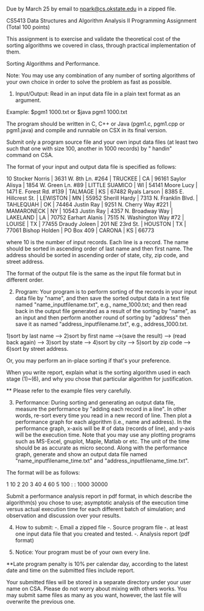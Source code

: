 Due by March 25 by email to npark@cs.okstate.edu in a zipped file.

CS5413 Data Structures and Algorithm Analysis II 
Programming Assignment (Total 100 points)


This assignment is to exercise and validate the theoretical cost of the sorting
algorithms we covered in class, through practical implementation of them.


Sorting Algorithms and Performance.

Note: You may use any combination of any number of sorting algorithms 
of your own choice in order to solve the problem as fast as possible.


1. Input/Output:
Read in an input data file in a plain text format as an argument.

Example:
$pgm1 1000.txt
or
$java pgm1 1000.txt

The program should be written in C, C++ or Java (pgm1.c, pgm1.cpp or pgm1.java) and compile and runnable 
on CSX in its final version. 

Submit only a program source file and your own input data files 
(at least two such that one with size 100, another in 1000 records)
by " handin" command on CSA.


The format of your input and output data file is specified as follows:

10
Stocker Norris | 3631 W. 8th Ln. #264 | TRUCKEE | CA | 96161
Saylor Alisya | 1854 W. Green Ln. #89 | LITTLE SUAMICO | WI | 54141
Moore Lucy | 1471 E. Forest Rd. #139 | TALMAGE | KS | 67482
Ryals Larson | 8385 E. Hillcrest St. | LEWISTON | MN | 55952
Sherill Hardy | 7313 N. Franklin Blvd. | TAHLEQUAH | OK | 74464
Justin Ray | 9251 N. Cherry Way #221 | MAMARONECK | NY | 10543
Justin Ray | 4357 N. Broadway Way | LAKELAND | LA | 70752
Earhart Alanis | 7515 N. Washington Way #72 | LOUISE | TX | 77455
Draudy Joleen | 201 NE 23rd St. | HOUSTON | TX | 77061
Bishop Holden | PO Box 409 | CARONA | KS | 66773


where 10 is the number of input records. Each line is a record. 
The name should be sorted in ascending order of last name and then first name.
The address should be sorted in ascending order of state, city, zip code, 
and street address.


The format of the output file is the same as the input file format
but in different order.


2. Program:
Your program is to perform sorting of the records in your input data file
by "name", and then save the sorted output data in a text file named 
"name_inputfilename.txt", e.g., name_1000.txt;
and then read back in the output file generated as a result of the sorting
by "name", as an input and then perform another round of sorting by "address" 
then save it as named "address_inputfilename.txt", e.g., address_1000.txt.


1)sort by last name --> 2)sort by first name -->(save the result) --> 
(read back again) --> 3)sort by state --> 4)sort by city --> 
5)sort by zip code --> 6)sort by street address.

Or, you may perform an in-place sorting if that's your preference. 


When you write report, explain what is the sorting algorithm used in each stage 
(1)~(6), and why you chose that particular algorithm for justification.

** Please refer to the example files very carefully. 


3. Performance:
During sorting and generating an output data file, 
measure the performance by "adding each record in a line". 
In other words, re-sort every time you read in a new record of line.
Then plot a performance graph for each algorithm (i.e., name and address). 
In the performance graph, x-axis will be # of data (records of line), 
and y-axis will be the execution time. Note that you may use any plotting 
programs such as MS-Excel, gnuplot, Maple, Matlab or etc. 
The unit of the time should be as accurate as micro second.
Along with the performance graph,
generate and show an output data file named "name_inputfilename_time.txt" and
"address_inputfilename_time.txt".

The format will be as follows:

1    10
2    20
3    40
4    60
5    100
:
:
1000 30000

Submit a performance analysis report in pdf format,
in which describe the algorithm(s) you chose to use;
asymptotic analysis of the execution time versus actual execution time
for each different batch of simulation;
and observation and discussion over your results.


4. How to submit:
-. Email a zipped file
-. Source program file
-. at least one input data file that you created and tested.
-. Analysis report (pdf format)
  


5. Notice:
Your program must be of your own every line. 


**Late program penalty is 10% per calendar day, according to the latest date 
and time on the submitted files include report.


Your submitted files will be stored in a separate directory 
under your user name on CSA. 
Please do not worry about mixing with others works. You may submit 
same files as many as you want, however, the last file will overwrite the 
previous one. 
